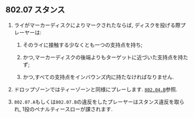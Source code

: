 ## 802.07 スタンス

1. ライがマーカーディスクによりマークされたならば,
ディスクを投げる際プレーヤーは:

    1. そのライに接触する少なくとも一つの支持点を持ち;

    1. かつ,マーカーディスクの後端よりもターゲットに近づいた支持点を持たず;

    1. かつ,すべての支持点をインバウンズ内に持たなければなりません.

1. ドロップゾーンではティーゾーンと同様にプレーします.
[`802.04.B`](80204)参照.

1. `802.07.A`もしくは`802.07.B`の違反をしたプレーヤーはスタンス違反を取られ,
1投のペナルティースローが課されます.
